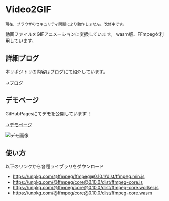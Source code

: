 # Video2GIF

```
現在、ブラウザのセキュリティ問題により動作しません。改修中です。
```

動画ファイルをGIFアニメーションに変換しています。
wasm版、FFmpegを利用しています。

## 詳細ブログ

本リポジトリの内容はブログにて紹介しています。

[→ブログ](https://reerishun.com/makerblog/?p=968)

## デモページ

GitHubPagesにてデモを公開しています！

[→デモページ](https://ree-rishun.github.io/ffmpeg_mov2gif/index.html)

![デモ画像](https://i1.wp.com/reerishun.com/makerblog/wp-content/uploads/2020/12/96c5700d-f811-49a6-88b5-6d7dec7e4897.gif?resize=768%2C435&ssl=1)

## 使い方
以下のリンクから各種ライブラリをダウンロード
- https://unpkg.com/@ffmpeg/ffmpeg@0.10.1/dist/ffmpeg.min.js
- https://unpkg.com/@ffmpeg/core@0.10.0/dist/ffmpeg-core.js
- https://unpkg.com/@ffmpeg/core@0.10.0/dist/ffmpeg-core.worker.js
- https://unpkg.com/@ffmpeg/core@0.10.0/dist/ffmpeg-core.wasm

